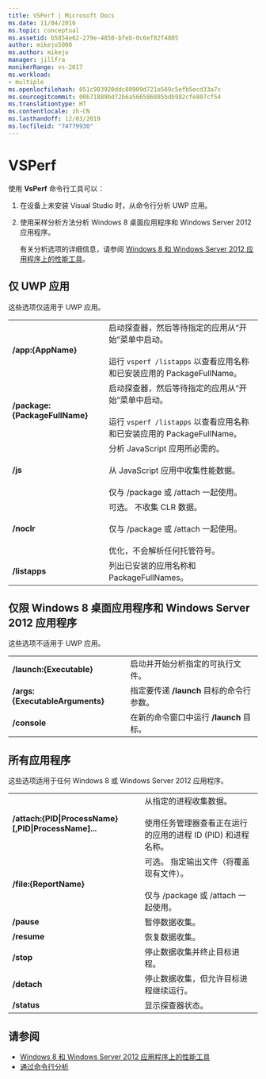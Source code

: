 ```yaml
---
title: VSPerf | Microsoft Docs
ms.date: 11/04/2016
ms.topic: conceptual
ms.assetid: b5854e62-279e-4850-bfeb-0c6ef82f4805
author: mikejo5000
ms.author: mikejo
manager: jillfra
monikerRange: vs-2017
ms.workload:
- multiple
ms.openlocfilehash: 051c983920ddc80909d721e569c5efb5ecd33a7c
ms.sourcegitcommit: 00b71889bd72b6a566586885bdb982cfe807cf54
ms.translationtype: HT
ms.contentlocale: zh-CN
ms.lasthandoff: 12/03/2019
ms.locfileid: "74779930"
---
```

# <a name="vsperf"></a>VSPerf
使用 **VsPerf** 命令行工具可以：

1. 在设备上未安装 Visual Studio 时，从命令行分析 UWP 应用。

2. 使用采样分析方法分析 Windows 8 桌面应用程序和 Windows Server 2012 应用程序。

   有关分析选项的详细信息，请参阅 [Windows 8 和 Windows Server 2012 应用程序上的性能工具](../profiling/performance-tools-on-windows-8-and-windows-server-2012-applications.md)。

## <a name="uwp-apps-only"></a>仅 UWP 应用
 这些选项仅适用于 UWP 应用。

|||
|-|-|
|**/app:{AppName}**|启动探查器，然后等待指定的应用从“开始”菜单中启动。<br /><br /> 运行 `vsperf /listapps` 以查看应用名称和已安装应用的 PackageFullName。|
|**/package:{PackageFullName}**|启动探查器，然后等待指定的应用从“开始”菜单中启动。<br /><br /> 运行 `vsperf /listapps` 以查看应用名称和已安装应用的 PackageFullName。|
|**/js**|分析 JavaScript 应用所必需的。<br /><br /> 从 JavaScript 应用中收集性能数据。<br /><br /> 仅与 /package 或 /attach 一起使用。|
|**/noclr**|可选。 不收集 CLR 数据。<br /><br /> 仅与 /package 或 /attach 一起使用。<br /><br /> 优化，不会解析任何托管符号。|
|**/listapps**|列出已安装的应用名称和 PackageFullNames。|

## <a name="windows-8-desktop-applications-and-windows-server-2012-applications-only"></a>仅限 Windows 8 桌面应用程序和 Windows Server 2012 应用程序
 这些选项不适用于 UWP 应用。

|||
|-|-|
|**/launch:{Executable}**|启动并开始分析指定的可执行文件。|
|**/args:{ExecutableArguments}**|指定要传递 **/launch** 目标的命令行参数。|
|**/console**|在新的命令窗口中运行 **/launch** 目标。|

## <a name="all-applications"></a>所有应用程序
 这些选项适用于任何 Windows 8 或 Windows Server 2012 应用程序。

|||
|-|-|
|**/attach:{PID&#124;ProcessName}[,PID&#124;ProcessName]...**|从指定的进程收集数据。<br /><br /> 使用任务管理器查看正在运行的应用的进程 ID (PID) 和进程名称。|
|**/file:{ReportName}**|可选。 指定输出文件（将覆盖现有文件）。<br /><br /> 仅与 /package 或 /attach 一起使用。|
|**/pause**|暂停数据收集。|
|**/resume**|恢复数据收集。|
|**/stop**|停止数据收集并终止目标进程。|
|**/detach**|停止数据收集，但允许目标进程继续运行。|
|**/status**|显示探查器状态。|

## <a name="see-also"></a>请参阅
- [Windows 8 和 Windows Server 2012 应用程序上的性能工具](../profiling/performance-tools-on-windows-8-and-windows-server-2012-applications.md)
- [通过命令行分析](../profiling/using-the-profiling-tools-from-the-command-line.md)
